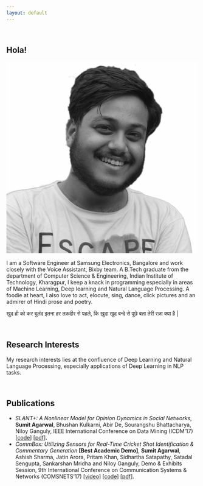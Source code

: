 ```yaml
---
layout: default
---
```

<br>

## Hola!

<img class="profile-picture" src="sumit.jpg">

I am a Software Engineer at Samsung Electronics, Bangalore and work closely with the Voice Assistant, Bixby team. A B.Tech graduate from the department of Computer Science & Engineering, Indian Institute of Technology, Kharagpur, I keep a knack in programming especially in areas of Machine Learning, Deep learning and Natural Language Processing. A foodie at heart, I also love to act, elocute, sing, dance, click pictures and an admirer of Hindi prose and poetry.

खुद ही को कर बुलंद इतना हर तक़दीर से पहले,
कि ख़ुदा खुद बन्दे से पूछे बता तेरी रज़ा क्या है |

<br>

## Research Interests

My research interests lies at the confluence of Deep Learning and Natural Language Processing, especially applications of Deep Learning in NLP tasks.

<br>

## Publications

- *SLANT+: A Nonlinear Model for Opinion Dynamics in Social Networks*, **Sumit Agarwal**, Bhushan Kulkarni, Abir De, Sourangshu Bhattacharya, Niloy Ganguly, IEEE International Conference on Data Mining (ICDM’17)
\[[code](https://github.com/iamagarwalsumit/SLANT-Plus)\] \[[pdf](papers/SLANT+.pdf)\].
- *CommBox: Utilizing Sensors for Real-Time Cricket Shot Identification & Commentary Generation* **[Best Academic Demo]**, **Sumit Agarwal**, Ashish Sharma, Jatin Arora, Pritam Khan, Sidhartha Satapathy, Satadal Sengupta, Sankarshan Mridha and Niloy Ganguly, Demo & Exhibits Session, 9th International Conference on Communication Systems & Networks (COMSNETS’17) \[[video](https://www.youtube.com/watch?v=X4mZVrhCy1Y)\] \[[code](https://github.com/iamagarwalsumit/Commbox)\] \[[pdf](papers/COMSNETS-CommBox.pdf)\].
